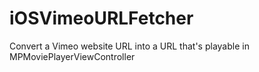 iOSVimeoURLFetcher
==================

Convert a Vimeo website URL into a URL that's playable in MPMoviePlayerViewController
